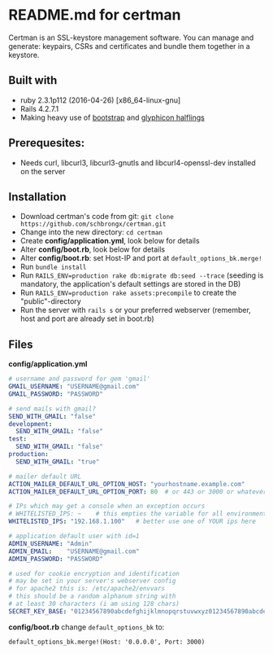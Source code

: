 # README.md for certman

Certman is an SSL-keystore management software. You can manage and generate: keypairs, CSRs and certificates and bundle them together in a keystore.

## Built with
* ruby 2.3.1p112 (2016-04-26) [x86_64-linux-gnu]
* Rails 4.2.7.1
* Making heavy use of [bootstrap](http://www.bootstrap.com "Link to bootstrap.com") and [glyphicon halflings](http://glyphicons.com "Link to glyphicons.com")

## Prerequesites:
* Needs curl, libcurl3, libcurl3-gnutls and libcurl4-openssl-dev installed on the server

## Installation
* Download certman's code from git: `git clone https://github.com/schbrongx/certman.git`
* Change into the new directory: `cd certman`
* Create **config/application.yml**, look below for details
* Alter **config/boot.rb**, look below for details
* Alter **config/boot.rb**: set Host-IP and port at `default_options_bk.merge!`
* Run `bundle install`
* Run `RAILS_ENV=production rake db:migrate db:seed --trace` (seeding is mandatory, the application's default settings are stored in the DB)
* Run `RAILS_ENV=production rake assets:precompile` to create the "public"-directory
* Run the server with `rails s` or your preferred webserver (remember, host and port are already set in boot.rb)

## Files
**config/application.yml**
```yaml
# username and password for gem 'gmail'
GMAIL_USERNAME: "USERNAME@gmail.com"
GMAIL_PASSWORD: "PASSWORD"

# send mails with gmail?
SEND_WITH_GMAIL: "false"
development:
  SEND_WITH_GMAIL: "false"
test:
  SEND_WITH_GMAIL: "false"
production: 
  SEND_WITH_GMAIL: "true"

# mailer default URL
ACTION_MAILER_DEFAULT_URL_OPTION_HOST: "yourhostname.example.com"
ACTION_MAILER_DEFAULT_URL_OPTION_PORT: 80  # or 443 or 3000 or whatever you run on

# IPs which may get a console when an exception occurs
# WHITELISTED_IPS: ~    # this empties the variable for all environments
WHITELISTED_IPS: "192.168.1.100"   # better use one of YOUR ips here

# application default user with id=1
ADMIN_USERNAME: "Admin"
ADMIN_EMAIL:    "USERNAME@gmail.com"
ADMIN_PASSWORD: "PASSWORD"

# used for cookie encryption and identification
# may be set in your server's webserver config
# for apache2 this is: /etc/apache2/envvars
# this should be a random alphanum string with 
# at least 30 characters (i am using 128 chars)
SECRET_KEY_BASE: "01234567890abcdefghijklmnopqrstuvwxyz01234567890abcdefghijklmnopqrstuvwxyz01234567890abcdefghijklmnopqrstuvwxyz01234567890abcdef"
```

**config/boot.rb**
change `default_options_bk`  to:
```
default_options_bk.merge!(Host: '0.0.0.0', Port: 3000)
```

